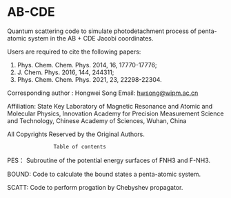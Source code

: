 # AB-CDE
Quantum scattering code to simulate photodetachment process of penta-atomic system in the AB + CDE Jacobi coordinates. 

Users are required to cite  the following papers:       
1) Phys. Chem. Chem. Phys. 2014, 16, 17770-17776;
2) J. Chem. Phys. 2016, 144, 244311; 
3) Phys. Chem. Chem. Phys. 2021, 23, 22298-22304.

Corresponding author : Hongwei Song   Email: hwsong@wipm.ac.cn

Affiliation: State Key Laboratory of Magnetic Resonance and Atomic and Molecular Physics, 
             Innovation Academy for Precision Measurement Science and Technology, 
             Chinese Academy of Sciences, Wuhan, China
             
All Copyrights Reserved by the Original Authors.


                   Table of contents

PES： Subroutine of the potential energy surfaces of FNH3 and F-NH3.

BOUND: Code to calculate the bound states a penta-atomic system.

SCATT: Code to perform progation by Chebyshev propagator.
